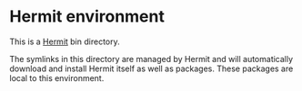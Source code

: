 # Hermit environment

This is a [Hermit](https://github.com/cashapp/hermit) bin directory.

The symlinks in this directory are managed by Hermit and will automatically download and install Hermit itself as well
as packages. These packages are local to this environment.
